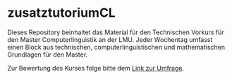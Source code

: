 # zusatztutoriumCL

Dieses Repository beinhaltet das Material für den Technischen Vorkurs für den Master Computerlinguistik an der LMU. Jeder Wochentag umfasst einen Block aus technischen, computerlinguistischen und mathematischen Grundlagen für den Master.

Zur Bewertung des Kurses folge bitte dem [Link zur Umfrage](https://forms.gle/82FKVN96kk2qAGvb7).